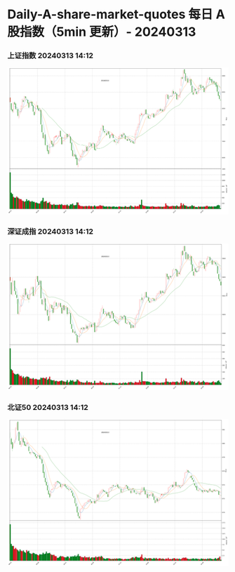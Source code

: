 
# Daily-A-share-market-quotes 每日 A 股指数（5min 更新）- 20240313

### 上证指数 20240313 14:12
![](./fig/2024/3/20240313-sh000001.png)

### 深证成指 20240313 14:12
![](./fig/2024/3/20240313-sz399001.png)

### 北证50 20240313 14:12
![](./fig/2024/3/20240313-bj899050.png)
